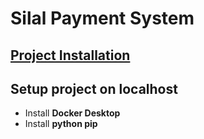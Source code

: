 # Silal Payment System

## [Project Installation](./docs/Setup.md)




## Setup project on localhost

* Install **Docker Desktop**
* Install **python pip**

